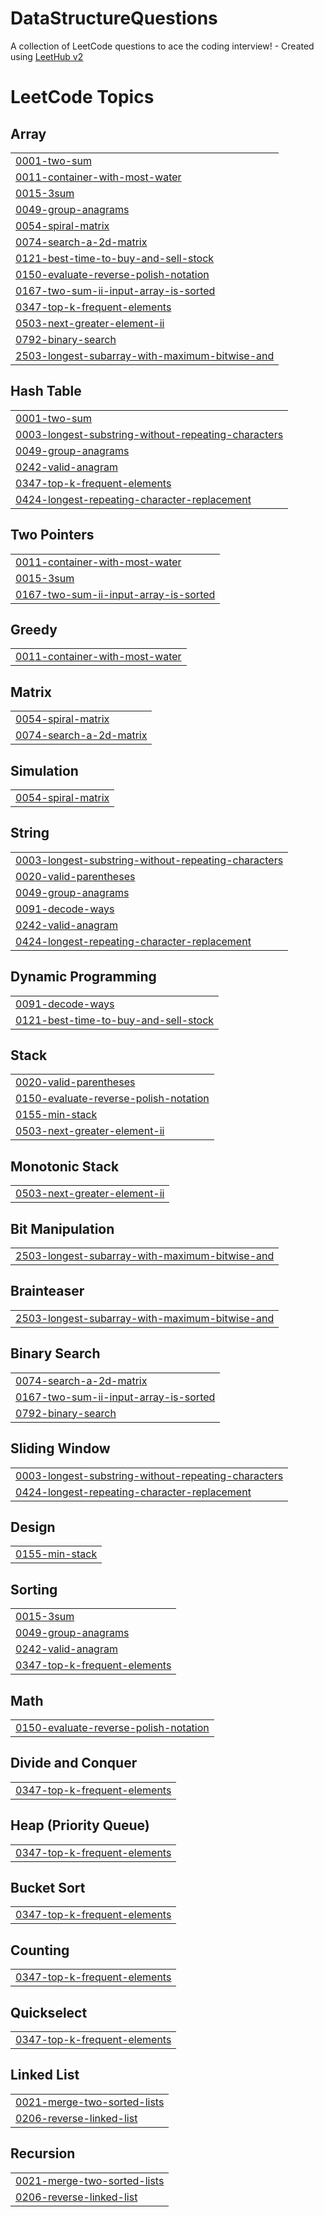 # DataStructureQuestions
A collection of LeetCode questions to ace the coding interview! - Created using [LeetHub v2](https://github.com/arunbhardwaj/LeetHub-2.0)

<!---LeetCode Topics Start-->
# LeetCode Topics
## Array
|  |
| ------- |
| [0001-two-sum](https://github.com/aditya2410-U/DataStructureQuestions/tree/master/0001-two-sum) |
| [0011-container-with-most-water](https://github.com/aditya2410-U/DataStructureQuestions/tree/master/0011-container-with-most-water) |
| [0015-3sum](https://github.com/aditya2410-U/DataStructureQuestions/tree/master/0015-3sum) |
| [0049-group-anagrams](https://github.com/aditya2410-U/DataStructureQuestions/tree/master/0049-group-anagrams) |
| [0054-spiral-matrix](https://github.com/aditya2410-U/DataStructureQuestions/tree/master/0054-spiral-matrix) |
| [0074-search-a-2d-matrix](https://github.com/aditya2410-U/DataStructureQuestions/tree/master/0074-search-a-2d-matrix) |
| [0121-best-time-to-buy-and-sell-stock](https://github.com/aditya2410-U/DataStructureQuestions/tree/master/0121-best-time-to-buy-and-sell-stock) |
| [0150-evaluate-reverse-polish-notation](https://github.com/aditya2410-U/DataStructureQuestions/tree/master/0150-evaluate-reverse-polish-notation) |
| [0167-two-sum-ii-input-array-is-sorted](https://github.com/aditya2410-U/DataStructureQuestions/tree/master/0167-two-sum-ii-input-array-is-sorted) |
| [0347-top-k-frequent-elements](https://github.com/aditya2410-U/DataStructureQuestions/tree/master/0347-top-k-frequent-elements) |
| [0503-next-greater-element-ii](https://github.com/aditya2410-U/DataStructureQuestions/tree/master/0503-next-greater-element-ii) |
| [0792-binary-search](https://github.com/aditya2410-U/DataStructureQuestions/tree/master/0792-binary-search) |
| [2503-longest-subarray-with-maximum-bitwise-and](https://github.com/aditya2410-U/DataStructureQuestions/tree/master/2503-longest-subarray-with-maximum-bitwise-and) |
## Hash Table
|  |
| ------- |
| [0001-two-sum](https://github.com/aditya2410-U/DataStructureQuestions/tree/master/0001-two-sum) |
| [0003-longest-substring-without-repeating-characters](https://github.com/aditya2410-U/DataStructureQuestions/tree/master/0003-longest-substring-without-repeating-characters) |
| [0049-group-anagrams](https://github.com/aditya2410-U/DataStructureQuestions/tree/master/0049-group-anagrams) |
| [0242-valid-anagram](https://github.com/aditya2410-U/DataStructureQuestions/tree/master/0242-valid-anagram) |
| [0347-top-k-frequent-elements](https://github.com/aditya2410-U/DataStructureQuestions/tree/master/0347-top-k-frequent-elements) |
| [0424-longest-repeating-character-replacement](https://github.com/aditya2410-U/DataStructureQuestions/tree/master/0424-longest-repeating-character-replacement) |
## Two Pointers
|  |
| ------- |
| [0011-container-with-most-water](https://github.com/aditya2410-U/DataStructureQuestions/tree/master/0011-container-with-most-water) |
| [0015-3sum](https://github.com/aditya2410-U/DataStructureQuestions/tree/master/0015-3sum) |
| [0167-two-sum-ii-input-array-is-sorted](https://github.com/aditya2410-U/DataStructureQuestions/tree/master/0167-two-sum-ii-input-array-is-sorted) |
## Greedy
|  |
| ------- |
| [0011-container-with-most-water](https://github.com/aditya2410-U/DataStructureQuestions/tree/master/0011-container-with-most-water) |
## Matrix
|  |
| ------- |
| [0054-spiral-matrix](https://github.com/aditya2410-U/DataStructureQuestions/tree/master/0054-spiral-matrix) |
| [0074-search-a-2d-matrix](https://github.com/aditya2410-U/DataStructureQuestions/tree/master/0074-search-a-2d-matrix) |
## Simulation
|  |
| ------- |
| [0054-spiral-matrix](https://github.com/aditya2410-U/DataStructureQuestions/tree/master/0054-spiral-matrix) |
## String
|  |
| ------- |
| [0003-longest-substring-without-repeating-characters](https://github.com/aditya2410-U/DataStructureQuestions/tree/master/0003-longest-substring-without-repeating-characters) |
| [0020-valid-parentheses](https://github.com/aditya2410-U/DataStructureQuestions/tree/master/0020-valid-parentheses) |
| [0049-group-anagrams](https://github.com/aditya2410-U/DataStructureQuestions/tree/master/0049-group-anagrams) |
| [0091-decode-ways](https://github.com/aditya2410-U/DataStructureQuestions/tree/master/0091-decode-ways) |
| [0242-valid-anagram](https://github.com/aditya2410-U/DataStructureQuestions/tree/master/0242-valid-anagram) |
| [0424-longest-repeating-character-replacement](https://github.com/aditya2410-U/DataStructureQuestions/tree/master/0424-longest-repeating-character-replacement) |
## Dynamic Programming
|  |
| ------- |
| [0091-decode-ways](https://github.com/aditya2410-U/DataStructureQuestions/tree/master/0091-decode-ways) |
| [0121-best-time-to-buy-and-sell-stock](https://github.com/aditya2410-U/DataStructureQuestions/tree/master/0121-best-time-to-buy-and-sell-stock) |
## Stack
|  |
| ------- |
| [0020-valid-parentheses](https://github.com/aditya2410-U/DataStructureQuestions/tree/master/0020-valid-parentheses) |
| [0150-evaluate-reverse-polish-notation](https://github.com/aditya2410-U/DataStructureQuestions/tree/master/0150-evaluate-reverse-polish-notation) |
| [0155-min-stack](https://github.com/aditya2410-U/DataStructureQuestions/tree/master/0155-min-stack) |
| [0503-next-greater-element-ii](https://github.com/aditya2410-U/DataStructureQuestions/tree/master/0503-next-greater-element-ii) |
## Monotonic Stack
|  |
| ------- |
| [0503-next-greater-element-ii](https://github.com/aditya2410-U/DataStructureQuestions/tree/master/0503-next-greater-element-ii) |
## Bit Manipulation
|  |
| ------- |
| [2503-longest-subarray-with-maximum-bitwise-and](https://github.com/aditya2410-U/DataStructureQuestions/tree/master/2503-longest-subarray-with-maximum-bitwise-and) |
## Brainteaser
|  |
| ------- |
| [2503-longest-subarray-with-maximum-bitwise-and](https://github.com/aditya2410-U/DataStructureQuestions/tree/master/2503-longest-subarray-with-maximum-bitwise-and) |
## Binary Search
|  |
| ------- |
| [0074-search-a-2d-matrix](https://github.com/aditya2410-U/DataStructureQuestions/tree/master/0074-search-a-2d-matrix) |
| [0167-two-sum-ii-input-array-is-sorted](https://github.com/aditya2410-U/DataStructureQuestions/tree/master/0167-two-sum-ii-input-array-is-sorted) |
| [0792-binary-search](https://github.com/aditya2410-U/DataStructureQuestions/tree/master/0792-binary-search) |
## Sliding Window
|  |
| ------- |
| [0003-longest-substring-without-repeating-characters](https://github.com/aditya2410-U/DataStructureQuestions/tree/master/0003-longest-substring-without-repeating-characters) |
| [0424-longest-repeating-character-replacement](https://github.com/aditya2410-U/DataStructureQuestions/tree/master/0424-longest-repeating-character-replacement) |
## Design
|  |
| ------- |
| [0155-min-stack](https://github.com/aditya2410-U/DataStructureQuestions/tree/master/0155-min-stack) |
## Sorting
|  |
| ------- |
| [0015-3sum](https://github.com/aditya2410-U/DataStructureQuestions/tree/master/0015-3sum) |
| [0049-group-anagrams](https://github.com/aditya2410-U/DataStructureQuestions/tree/master/0049-group-anagrams) |
| [0242-valid-anagram](https://github.com/aditya2410-U/DataStructureQuestions/tree/master/0242-valid-anagram) |
| [0347-top-k-frequent-elements](https://github.com/aditya2410-U/DataStructureQuestions/tree/master/0347-top-k-frequent-elements) |
## Math
|  |
| ------- |
| [0150-evaluate-reverse-polish-notation](https://github.com/aditya2410-U/DataStructureQuestions/tree/master/0150-evaluate-reverse-polish-notation) |
## Divide and Conquer
|  |
| ------- |
| [0347-top-k-frequent-elements](https://github.com/aditya2410-U/DataStructureQuestions/tree/master/0347-top-k-frequent-elements) |
## Heap (Priority Queue)
|  |
| ------- |
| [0347-top-k-frequent-elements](https://github.com/aditya2410-U/DataStructureQuestions/tree/master/0347-top-k-frequent-elements) |
## Bucket Sort
|  |
| ------- |
| [0347-top-k-frequent-elements](https://github.com/aditya2410-U/DataStructureQuestions/tree/master/0347-top-k-frequent-elements) |
## Counting
|  |
| ------- |
| [0347-top-k-frequent-elements](https://github.com/aditya2410-U/DataStructureQuestions/tree/master/0347-top-k-frequent-elements) |
## Quickselect
|  |
| ------- |
| [0347-top-k-frequent-elements](https://github.com/aditya2410-U/DataStructureQuestions/tree/master/0347-top-k-frequent-elements) |
## Linked List
|  |
| ------- |
| [0021-merge-two-sorted-lists](https://github.com/aditya2410-U/DataStructureQuestions/tree/master/0021-merge-two-sorted-lists) |
| [0206-reverse-linked-list](https://github.com/aditya2410-U/DataStructureQuestions/tree/master/0206-reverse-linked-list) |
## Recursion
|  |
| ------- |
| [0021-merge-two-sorted-lists](https://github.com/aditya2410-U/DataStructureQuestions/tree/master/0021-merge-two-sorted-lists) |
| [0206-reverse-linked-list](https://github.com/aditya2410-U/DataStructureQuestions/tree/master/0206-reverse-linked-list) |
<!---LeetCode Topics End-->